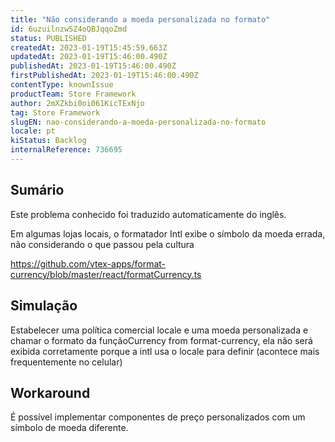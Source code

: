 ```yaml
---
title: "Não considerando a moeda personalizada no formato"
id: 6uzuilnzwSZ4oQBJqqoZmd
status: PUBLISHED
createdAt: 2023-01-19T15:45:59.663Z
updatedAt: 2023-01-19T15:46:00.490Z
publishedAt: 2023-01-19T15:46:00.490Z
firstPublishedAt: 2023-01-19T15:46:00.490Z
contentType: knownIssue
productTeam: Store Framework
author: 2mXZkbi0oi061KicTExNjo
tag: Store Framework
slugEN: nao-considerando-a-moeda-personalizada-no-formato
locale: pt
kiStatus: Backlog
internalReference: 736695
---
```


## Sumário

<div class="alert alert-info">
  <p>Este problema conhecido foi traduzido automaticamente do inglês.</p>
</div>



Em algumas lojas locais, o formatador Intl exibe o símbolo da moeda errada, não considerando o que passou pela cultura


https://github.com/vtex-apps/format-currency/blob/master/react/formatCurrency.ts


##

## Simulação


Estabelecer uma política comercial locale e uma moeda personalizada e chamar o formato da funçãoCurrency from format-currency, ela não será exibida corretamente porque a intl usa o locale para definir (acontece mais frequentemente no celular)


##

## Workaround


É possível implementar componentes de preço personalizados com um símbolo de moeda diferente.

